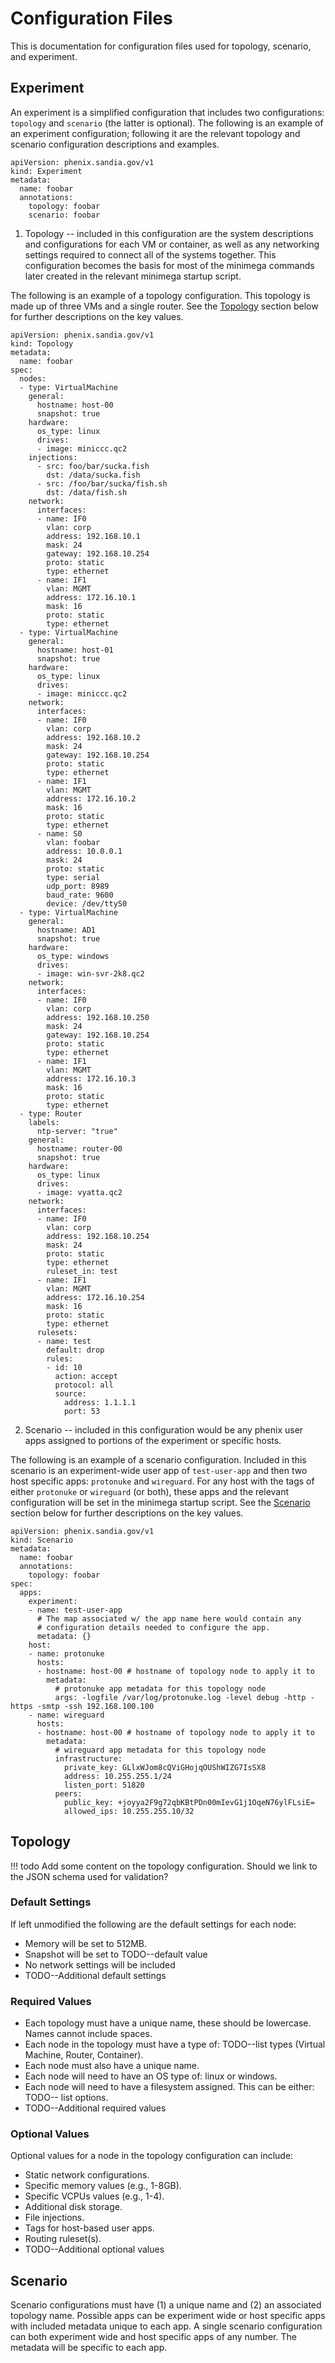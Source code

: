 # Configuration Files

This is documentation for configuration files used for topology, scenario, and
experiment.

## Experiment

An experiment is a simplified configuration that includes two configurations:
`topology` and `scenario` (the latter is optional). The following is an example
of an experiment configuration; following it are the relevant topology and
scenario configuration descriptions and examples.

```
apiVersion: phenix.sandia.gov/v1
kind: Experiment
metadata:
  name: foobar
  annotations:
    topology: foobar
    scenario: foobar
```

1. Topology -- included in this configuration are the system descriptions and
configurations for each VM or container, as well as any networking settings
required to connect all of the systems together. This configuration becomes
the basis for most of the minimega commands later created in the relevant 
minimega startup script.

The following is an example of a topology configuration. This topology is made
up of three VMs and a single router. See the [Topology](#topo) section below for
further descriptions on the key values. 

```
apiVersion: phenix.sandia.gov/v1
kind: Topology
metadata:
  name: foobar
spec:
  nodes:
  - type: VirtualMachine
    general:
      hostname: host-00
      snapshot: true
    hardware:
      os_type: linux
      drives:
      - image: miniccc.qc2
    injections:
      - src: foo/bar/sucka.fish
        dst: /data/sucka.fish
      - src: /foo/bar/sucka/fish.sh
        dst: /data/fish.sh
    network:
      interfaces:
      - name: IF0
        vlan: corp
        address: 192.168.10.1
        mask: 24
        gateway: 192.168.10.254
        proto: static
        type: ethernet
      - name: IF1
        vlan: MGMT
        address: 172.16.10.1
        mask: 16
        proto: static
        type: ethernet
  - type: VirtualMachine
    general:
      hostname: host-01
      snapshot: true
    hardware:
      os_type: linux
      drives:
      - image: miniccc.qc2
    network:
      interfaces:
      - name: IF0
        vlan: corp
        address: 192.168.10.2
        mask: 24
        gateway: 192.168.10.254
        proto: static
        type: ethernet
      - name: IF1
        vlan: MGMT
        address: 172.16.10.2
        mask: 16
        proto: static
        type: ethernet
      - name: S0
        vlan: foobar
        address: 10.0.0.1
        mask: 24
        proto: static
        type: serial
        udp_port: 8989
        baud_rate: 9600
        device: /dev/ttyS0
  - type: VirtualMachine
    general:
      hostname: AD1
      snapshot: true
    hardware:
      os_type: windows
      drives:
      - image: win-svr-2k8.qc2
    network:
      interfaces:
      - name: IF0
        vlan: corp
        address: 192.168.10.250
        mask: 24
        gateway: 192.168.10.254
        proto: static
        type: ethernet
      - name: IF1
        vlan: MGMT
        address: 172.16.10.3
        mask: 16
        proto: static
        type: ethernet
  - type: Router
    labels:
      ntp-server: "true"
    general:
      hostname: router-00
      snapshot: true
    hardware:
      os_type: linux
      drives:
      - image: vyatta.qc2
    network:
      interfaces:
      - name: IF0
        vlan: corp
        address: 192.168.10.254
        mask: 24
        proto: static
        type: ethernet
        ruleset_in: test
      - name: IF1
        vlan: MGMT
        address: 172.16.10.254
        mask: 16
        proto: static
        type: ethernet
      rulesets:
      - name: test
        default: drop
        rules:
        - id: 10
          action: accept
          protocol: all
          source:
            address: 1.1.1.1
            port: 53
```

2. Scenario -- included in this configuration would be any phenix user apps
assigned to portions of the experiment or specific hosts.

The following is an example of a scenario configuration. Included in this 
scenario is an experiment-wide user app of `test-user-app` and then two host
specific apps: `protonuke` and `wireguard`. For any host with the tags of either
`protonuke` or `wireguard` (or both), these apps and the relevant configuration
will be set in the minimega startup script. See the [Scenario](#scen) section 
below for further descriptions on the key values.

```
apiVersion: phenix.sandia.gov/v1
kind: Scenario
metadata:
  name: foobar
  annotations:
    topology: foobar
spec:
  apps:
    experiment:
    - name: test-user-app
      # The map associated w/ the app name here would contain any
      # configuration details needed to configure the app.
      metadata: {}
    host:
    - name: protonuke
      hosts:
      - hostname: host-00 # hostname of topology node to apply it to
        metadata:
          # protonuke app metadata for this topology node
          args: -logfile /var/log/protonuke.log -level debug -http -https -smtp -ssh 192.168.100.100
    - name: wireguard
      hosts:
      - hostname: host-00 # hostname of topology node to apply it to
        metadata:
          # wireguard app metadata for this topology node
          infrastructure:
            private_key: GLlxWJom8cQViGHojqOUShWIZG7IsSX8
            address: 10.255.255.1/24
            listen_port: 51820
          peers:
            public_key: +joyya2F9g72qbKBtPDn00mIevG1j1OqeN76ylFLsiE=
            allowed_ips: 10.255.255.10/32
```

<a name="topo"></a>
## Topology

!!! todo
    Add some content on the topology configuration. Should we link to the JSON
    schema used for validation?

### Default Settings

If left unmodified the following are the default settings for each node:

- Memory will be set to 512MB.
- Snapshot will be set to TODO--default value
- No network settings will be included
- TODO--Additional default settings

### Required Values

- Each topology must have a unique name, these should be lowercase. Names cannot
include spaces.
- Each node in the topology must have a type of: TODO--list types (Virtual 
Machine, Router, Container).
- Each node must also have a unique name.
- Each node will need to have an OS type of: linux or windows.
- Each node will need to have a filesystem assigned. This can be either: TODO--
list options.
- TODO--Additional required values

### Optional Values

Optional values for a node in the topology configuration can include:

- Static network configurations.
- Specific memory values (e.g., 1-8GB).
- Specific VCPUs values (e.g., 1-4).
- Additional disk storage.
- File injections.
- Tags for host-based user apps.
- Routing ruleset(s).
- TODO--Additional optional values

<a name="scen"></a>
## Scenario

Scenario configurations must have (1) a unique name and (2) an associated 
topology name. Possible apps can be experiment wide or host specific apps with
included metadata unique to each app. A single scenario configuration can 
both experiment wide and host specific apps of any number. The metadata will be
specific to each app.